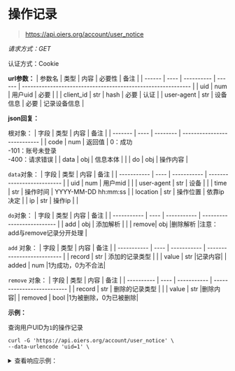 # 操作记录

> https://api.oiers.org/account/user_notice


*请求方式：GET*

认证方式：Cookie

**url参数：**
| 参数名 | 类型 | 内容       | 必要性 | 备注                                                         |
| ------ | ---- | ---------- | ------ | ------------------------------------------------------------ |
| uid    | num  | 用户uid    | 必要   |                                                              |
| client_id  | str  | hash | 必要 | 认证 |
| user-agent | str  | 设备信息 | 必要 | 记录设备信息 |


**json回复：**

根对象：
| 字段    | 类型 | 内容     | 备注                        |
| ------- | ---- | -------- | --------------------------- |
| code    | num  | 返回值   | 0：成功<br />-101：账号未登录<br />-400：请求错误 |
| data    | obj  | 信息本体 | |
| do      | obj  | 操作内容 |

`data`对象：
| 字段        | 类型 | 内容        | 备注                       |
| ----------- | ---- | ----------- | -------------------------- |
| uid         | num  | 用户mid |                            |
| user-agent | str  | 设备    |  |
| time  | str  | 操作时间    | YYYY-MM-DD hh:mm:ss        |
| location    | str  | 操作位置    | 依靠ip决定                 |
| ip          | str  | 操作ip      |           |

`do`对象：
| 字段        | 类型 | 内容        | 备注                       |
| ----------- | ---- | ----------- | -------------------------- |
| add | obj | 添加解析 | |
| remove| obj |删除解析 |注意：add与remove记录分开处理 |

`add` 对象：
| 字段        | 类型 | 内容        | 备注                       |
| ----------- | ---- | ----------- | -------------------------- |
| record | str | 添加的记录类型 | |
| value | str |记录内容|
| added | num |1为成功，0为不合法|

`remove` 对象：
| 字段        | 类型 | 内容        | 备注                       |
| ---------- | ---- | ----------- | -------------------------- |
| record | str | 删除的记录类型 | |
| value | str |删除内容|
| removed | bool |1为被删除，0为已被删除|

**示例：**

查询用户UID为`1`的操作记录

```shell
curl -G 'https://api.oiers.org/account/user_notice' \
--data-urlencode 'uid=1' \
```

<details>
<summary>查看响应示例：</summary>

```json
{
    "code": 0,
    "data": {
        "uid": 1,
        "device_name": "Mozilla/5.0 (Windows NT 10.0; rv:91.0) Gecko/20100101 Firefox/91.0",
        "login_time": "2020-10-02 22:42:38",
        "location": "美国",
        "ip": "2600:3c01::f03c:93ff:fe6e:ec9b"
    }
    "do":{
        "add":{
           "status": 1,
           "record": "A",
           "value": "8.8.8.8"
           "added": 1,
        }
        "remove":{
           "status": 0, 
       }
    }
}
```
    
</details>
